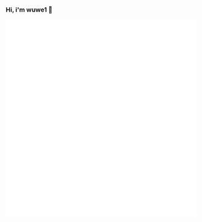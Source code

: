 ### Hi, i'm wuwe1 👋

[<img alt="🧐" src="https://github.com/wuwe1/wuwe1/blob/master/metrics.svg">](https://github.com/wuwe1/metrics)

